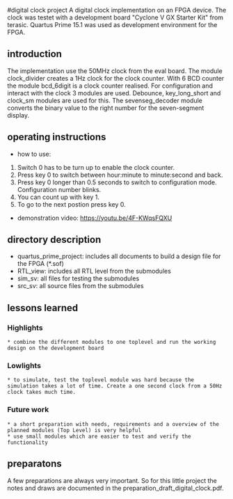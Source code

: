 #digital clock project
A digital clock implementation on an FPGA device.
The clock was testet with a development board "Cyclone V GX Starter Kit" from terasic.
Quartus Prime 15.1 was used as development environment for the FPGA.

## introduction
The implementation use the 50MHz clock from the eval board. 
The module clock_divider creates a 1Hz clock for the clock counter.
With 6 BCD counter the module bcd_6digit is a clock counter realised.
For configuration and interact with the clock 3 modules are used. Debounce, key_long_short and clock_sm modules are used for this.
The sevenseg_decoder module converts the binary value to the right number for the seven-segment display.

## operating instructions
*  how to use:
  1.  Switch 0 has to be turn up to enable the clock counter.
  2.  Press key 0 to switch between hour:minute to minute:second and back.
  3.  Press key 0 longer than 0.5 seconds to switch to configuration mode. Configuration number blinks.
  4.  You can count up with key 1.
  5.  To go to the next postion press key 0.
* demonstration video: https://youtu.be/4F-KWqsFQXU

## directory description
* quartus_prime_project: includes all documents to build a design file for the FPGA (*.sof)
* RTL_view: includes all RTL level from the submodules
* sim_sv: all files for testing the submodules
* src_sv: all source files from the submodules

## lessons learned

###	Highlights
	* combine the different modules to one toplevel and run the working design on the development board

###	Lowlights
	* to simulate, test the toplevel module was hard because the simulation takes a lot of time. Create a one second clock from a 50Hz clock takes much time.

###	Future work
	* a short preparation with needs, requirements and a overview of the planned modules (Top Level) is very helpful
	* use small modules which are easier to test and verify the functionality

## preparatons
A few preparations are always very important. So for this little project the notes and draws are documented in the preparation_draft_digital_clock.pdf.

